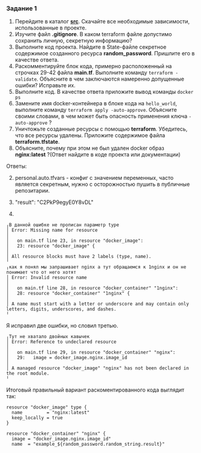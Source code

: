 ### Задание 1

1. Перейдите в каталог [**src**](https://github.com/netology-code/ter-homeworks/tree/main/01/src). Скачайте все необходимые зависимости, использованные в проекте. 
2. Изучите файл **.gitignore**. В каком terraform файле допустимо сохранить личную, секретную информацию?
3. Выполните код проекта. Найдите  в State-файле секретное содержимое созданного ресурса **random_password**. Пришлите его в качестве ответа.
4. Раскомментируйте блок кода, примерно расположенный на строчках 29-42 файла **main.tf**.
Выполните команду ```terraform -validate```. Объясните в чем заключаются намеренно допущенные ошибки? Исправьте их.
5. Выполните код. В качестве ответа приложите вывод команды ```docker ps```
6. Замените имя docker-контейнера в блоке кода на ```hello_world```, выполните команду ```terraform apply -auto-approve```.
Объясните своими словами, в чем может быть опасность применения ключа  ```-auto-approve``` ? 
8. Уничтожьте созданные ресурсы с помощью **terraform**. Убедитесь, что все ресурсы удалены. Приложите содержимое файла **terraform.tfstate**. 
9. Объясните, почему при этом не был удален docker образ **nginx:latest** ?(Ответ найдите в коде проекта или документации)

Ответы:

2. personal.auto.tfvars - конфиг с значением переменных, часто является секретным, нужно с осторожностью пушить в публичные репозитарии.

3. "result": "C2PkP9egyE0Y8vDL"

4.
```shell
╷В данной ошибке не прописан параметр type
│ Error: Missing name for resource
│
│   on main.tf line 23, in resource "docker_image":
│   23: resource "docker_image" {
│
│ All resource blocks must have 2 labels (type, name).
╵
╷как я понял мы запрашивает nginx а тут обращаемся к 1nginx и он не понимает что от него хотят
│ Error: Invalid resource name
│
│   on main.tf line 28, in resource "docker_container" "1nginx": 
│   28: resource "docker_container" "1nginx" {
│
│ A name must start with a letter or underscore and may contain only letters, digits, underscores, and dashes.
╵
```
Я исправил две ошибки, но словил третью.

```shell
╷Тут не хватало двойных кавычек
│ Error: Reference to undeclared resource
│
│   on main.tf line 29, in resource "docker_container" "nginx":
│   29:   image = docker_image.nginx.image_id
│
│ A managed resource "docker_image" "nginx" has not been declared in the root module.
╵
```
Итоговый правильный вариант раскоментированного кода выглядит так:

```shell
resource "docker_image" type {
  name         = "nginx:latest"
  keep_locally = true
}

resource "docker_container" "nginx" {
  image = "docker_image.nginx.image_id"
  name  = "example_${random_password.random_string.result}"
  ```
